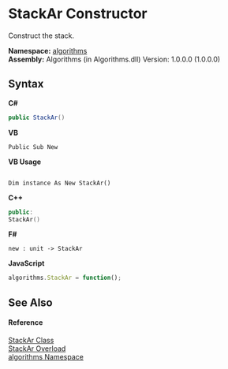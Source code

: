 # StackAr Constructor 
 

Construct the stack.

**Namespace:**&nbsp;<a href="82f88b43-fdc9-bc99-9558-75fce96d448f">algorithms</a><br />**Assembly:**&nbsp;Algorithms (in Algorithms.dll) Version: 1.0.0.0 (1.0.0.0)

## Syntax

**C#**<br />
``` C#
public StackAr()
```

**VB**<br />
``` VB
Public Sub New
```

**VB Usage**<br />
``` VB Usage

Dim instance As New StackAr()
```

**C++**<br />
``` C++
public:
StackAr()
```

**F#**<br />
``` F#
new : unit -> StackAr
```

**JavaScript**<br />
``` JavaScript
algorithms.StackAr = function();
```


## See Also


#### Reference
<a href="b4a5e2b4-76ec-c8ca-0bcc-afef582efb60">StackAr Class</a><br /><a href="1656af86-074b-6e1a-846d-d6b6a90514ed">StackAr Overload</a><br /><a href="82f88b43-fdc9-bc99-9558-75fce96d448f">algorithms Namespace</a><br />